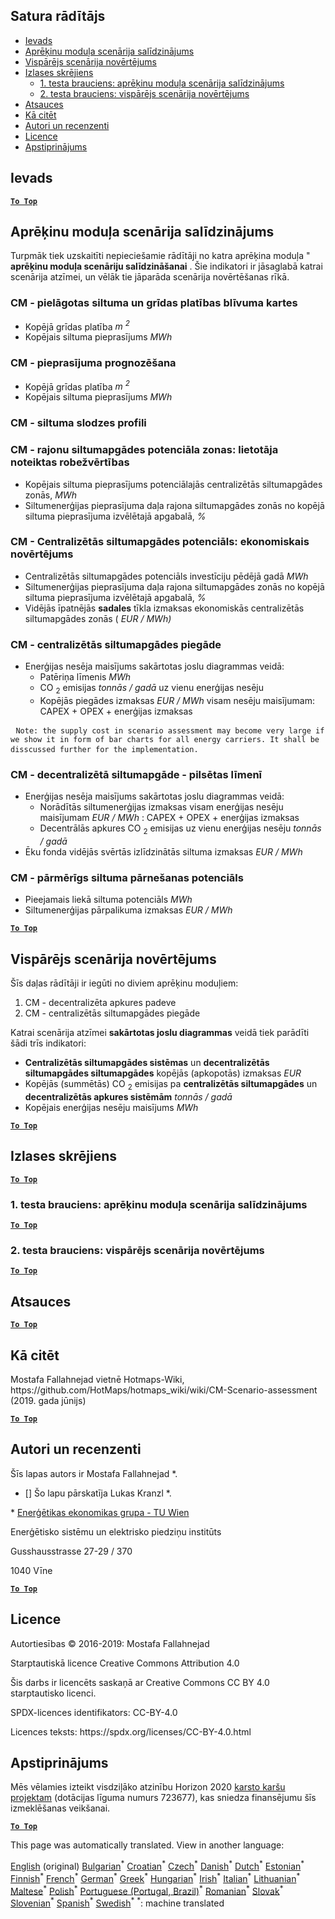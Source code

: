 <h2> Satura rādītājs </h2><ul><li> <a href="#introduction">Ievads</a> </li><li> <a href="#Calculation-module-scenario-comparison">Aprēķinu moduļa scenārija salīdzinājums</a> </li><li> <a href="#Overall-scenario-assessment">Vispārējs scenārija novērtējums</a> </li><li> <a href="#sample-run">Izlases skrējiens</a> <ul><li> <a href="#test-run-1-calculation-module-scenario-comparison">1. testa brauciens: aprēķinu moduļa scenārija salīdzinājums</a> </li><li> <a href="#test-run-2-overall-scenario-assessment">2. testa brauciens: vispārējs scenārija novērtējums</a> </li></ul></li><li> <a href="#references">Atsauces</a> </li><li> <a href="#how-to-cite">Kā citēt</a> </li><li> <a href="#authors-and-reviewers">Autori un recenzenti</a> </li><li> <a href="#license">Licence</a> </li><li> <a href="#acknowledgement">Apstiprinājums</a> </li></ul><h2> Ievads </h2><p><ins> <code><strong><a href="#table-of-contents">To Top</a></strong></code> </ins> </p><h2> Aprēķinu moduļa scenārija salīdzinājums </h2><p> Turpmāk tiek uzskaitīti nepieciešamie rādītāji no katra aprēķina moduļa " <strong>aprēķinu moduļa scenāriju salīdzināšanai</strong> . Šie indikatori ir jāsaglabā katrai scenārija atzīmei, un vēlāk tie jāparāda scenārija novērtēšanas rīkā. </p><h3> CM - pielāgotas siltuma un grīdas platības blīvuma kartes </h3><ul><li> Kopējā grīdas platība <em><em>m <sup>2</sup></em></em> </li><li> Kopējais siltuma pieprasījums <em><em>MWh</em></em> </li></ul><h3> CM - pieprasījuma prognozēšana </h3><ul><li> Kopējā grīdas platība <em><em>m <sup>2</sup></em></em> </li><li> Kopējais siltuma pieprasījums <em><em>MWh</em></em> </li></ul><h3> CM - siltuma slodzes profili </h3><h3> CM - rajonu siltumapgādes potenciāla zonas: lietotāja noteiktas robežvērtības </h3><ul><li> Kopējais siltuma pieprasījums potenciālajās centralizētās siltumapgādes zonās, <em><em>MWh</em></em> </li><li> Siltumenerģijas pieprasījuma daļa rajona siltumapgādes zonās no kopējā siltuma pieprasījuma izvēlētajā apgabalā, <em><em>%</em></em> </li></ul><h3> CM - Centralizētās siltumapgādes potenciāls: ekonomiskais novērtējums </h3><ul><li> Centralizētās siltumapgādes potenciāls investīciju pēdējā gadā <em><em>MWh</em></em> </li><li> Siltumenerģijas pieprasījuma daļa rajona siltumapgādes zonās no kopējā siltuma pieprasījuma izvēlētajā apgabalā, <em><em>%</em></em> </li><li> Vidējās īpatnējās <strong>sadales</strong> tīkla izmaksas ekonomiskās centralizētās siltumapgādes zonās ( <em><em>EUR / MWh)</em></em> </li></ul><h3> CM - centralizētās siltumapgādes piegāde </h3><ul><li> Enerģijas nesēja maisījums sakārtotas joslu diagrammas veidā: <ul><li> Patēriņa līmenis <em><em>MWh</em></em> </li><li> CO <sub>2</sub> emisijas <em><em>tonnās / gadā</em></em> uz vienu enerģijas nesēju </li><li> Kopējās piegādes izmaksas <em><em>EUR / MWh</em></em> visam nesēju maisījumam: CAPEX + OPEX + enerģijas izmaksas </li></ul></li></ul><pre> <code>Note: the supply cost in scenario assessment may become very large if we show it in form of bar charts for all energy carriers. It shall be disscussed further for the implementation.</code> </pre><h3> CM - decentralizētā siltumapgāde - pilsētas līmenī </h3><ul><li> Enerģijas nesēja maisījums sakārtotas joslu diagrammas veidā: <ul><li> Norādītās siltumenerģijas izmaksas visam enerģijas nesēju maisījumam <em><em>EUR / MWh</em></em> : CAPEX + OPEX + enerģijas izmaksas </li><li> Decentrālās apkures CO <sub>2</sub> emisijas uz vienu enerģijas nesēju <em><em>tonnās / gadā</em></em> </li></ul></li><li> Ēku fonda vidējās svērtās izlīdzinātās siltuma izmaksas <em><em>EUR / MWh</em></em> </li></ul><h3> CM - pārmērīgs siltuma pārnešanas potenciāls </h3><ul><li> Pieejamais liekā siltuma potenciāls <em><em>MWh</em></em> </li><li> Siltumenerģijas pārpalikuma izmaksas <em><em>EUR / MWh</em></em> </li></ul><p><ins> <code><strong><a href="#table-of-contents">To Top</a></strong></code> </ins> </p><h2> Vispārējs scenārija novērtējums </h2><p> Šīs daļas rādītāji ir iegūti no diviem aprēķinu moduļiem: </p><ol><li> CM - decentralizēta apkures padeve </li><li> CM - centralizētās siltumapgādes piegāde </li></ol><p> Katrai scenārija atzīmei <strong>sakārtotas joslu diagrammas</strong> veidā tiek parādīti šādi trīs indikatori: </p><ul><li> <strong>Centralizētās siltumapgādes sistēmas</strong> un <strong>decentralizētās siltumapgādes siltumapgādes</strong> kopējās (apkopotās) izmaksas <em><em>EUR</em></em> </li><li> Kopējās (summētās) CO <sub>2</sub> emisijas pa <strong>centralizētās siltumapgādes</strong> un <strong>decentralizētās apkures sistēmām</strong> <em><em>tonnās / gadā</em></em> </li><li> Kopējais enerģijas nesēju maisījums <em><em>MWh</em></em> </li></ul><p><ins> <code><strong><a href="#table-of-contents">To Top</a></strong></code> </ins> </p><h2> Izlases skrējiens </h2><p><ins> <code><strong><a href="#table-of-contents">To Top</a></strong></code> </ins> </p><h3> 1. testa brauciens: aprēķinu moduļa scenārija salīdzinājums </h3><p><ins> <code><strong><a href="#table-of-contents">To Top</a></strong></code> </ins> </p><h3> 2. testa brauciens: vispārējs scenārija novērtējums </h3><p><ins> <code><strong><a href="#table-of-contents">To Top</a></strong></code> </ins> </p><h2> Atsauces </h2><p><ins> <code><strong><a href="#table-of-contents">To Top</a></strong></code> </ins> </p><h2> Kā citēt </h2><p> Mostafa Fallahnejad vietnē Hotmaps-Wiki, https://github.com/HotMaps/hotmaps_wiki/wiki/CM-Scenario-assessment (2019. gada jūnijs) </p><p><ins> <code><strong><a href="#table-of-contents">To Top</a></strong></code> </ins> </p><h2> Autori un recenzenti </h2><p> Šīs lapas autors ir Mostafa Fallahnejad *. </p><ul><li> [] Šo lapu pārskatīja Lukas Kranzl *. </li></ul><p> * <a href="https://eeg.tuwien.ac.at/">Enerģētikas ekonomikas grupa - TU Wien</a> </p><p> Enerģētisko sistēmu un elektrisko piedziņu institūts </p><p> Gusshausstrasse 27-29 / 370 </p><p> 1040 Vīne </p><p><ins> <code><strong><a href="#table-of-contents">To Top</a></strong></code> </ins> </p><h2> Licence </h2><p> Autortiesības © 2016-2019: Mostafa Fallahnejad </p><p> Starptautiskā licence Creative Commons Attribution 4.0 </p><p> Šis darbs ir licencēts saskaņā ar Creative Commons CC BY 4.0 starptautisko licenci. </p><p> SPDX-licences identifikators: CC-BY-4.0 </p><p> Licences teksts: https://spdx.org/licenses/CC-BY-4.0.html </p><h2> Apstiprinājums </h2><p> Mēs vēlamies izteikt visdziļāko atzinību Horizon 2020 <a href="https://www.hotmaps-project.eu">karsto karšu projektam</a> (dotācijas līguma numurs 723677), kas sniedza finansējumu šīs izmeklēšanas veikšanai. </p><p><ins> <code><strong><a href="#table-of-contents">To Top</a></strong></code> </ins> </p>

This page was automatically translated. View in another language:

[English](en-CM-Scenario-assessment) (original) [Bulgarian](bg-CM-Scenario-assessment)<sup>\*</sup> [Croatian](hr-CM-Scenario-assessment)<sup>\*</sup> [Czech](cs-CM-Scenario-assessment)<sup>\*</sup> [Danish](da-CM-Scenario-assessment)<sup>\*</sup> [Dutch](nl-CM-Scenario-assessment)<sup>\*</sup> [Estonian](et-CM-Scenario-assessment)<sup>\*</sup> [Finnish](fi-CM-Scenario-assessment)<sup>\*</sup> [French](fr-CM-Scenario-assessment)<sup>\*</sup> [German](de-CM-Scenario-assessment)<sup>\*</sup> [Greek](el-CM-Scenario-assessment)<sup>\*</sup> [Hungarian](hu-CM-Scenario-assessment)<sup>\*</sup> [Irish](ga-CM-Scenario-assessment)<sup>\*</sup> [Italian](it-CM-Scenario-assessment)<sup>\*</sup>  [Lithuanian](lt-CM-Scenario-assessment)<sup>\*</sup> [Maltese](mt-CM-Scenario-assessment)<sup>\*</sup> [Polish](pl-CM-Scenario-assessment)<sup>\*</sup> [Portuguese (Portugal, Brazil)](pt-CM-Scenario-assessment)<sup>\*</sup> [Romanian](ro-CM-Scenario-assessment)<sup>\*</sup> [Slovak](sk-CM-Scenario-assessment)<sup>\*</sup> [Slovenian](sl-CM-Scenario-assessment)<sup>\*</sup> [Spanish](es-CM-Scenario-assessment)<sup>\*</sup> [Swedish](sv-CM-Scenario-assessment)<sup>\*</sup>
<sup>\*</sup>: machine translated
